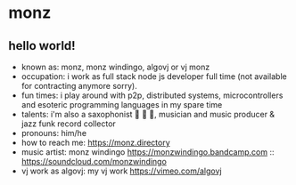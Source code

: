 # monz

## hello world!

* known as: monz, monz windingo, algovj or vj monz
* occupation: i work as full stack node js developer full time (not available for contracting anymore sorry).
* fun times: i play around with p2p, distributed systems, microcontrollers and esoteric programming languages in my spare time
* talents: i'm also a saxophonist :saxophone: :saxophone: :saxophone:, musician and music producer & jazz funk record collector
* pronouns: him/he
* how to reach me: https://monz.directory
* music artist: monz windingo https://monzwindingo.bandcamp.com :: https://soundcloud.com/monzwindingo
* vj work as algovj: my vj work https://vimeo.com/algovj
